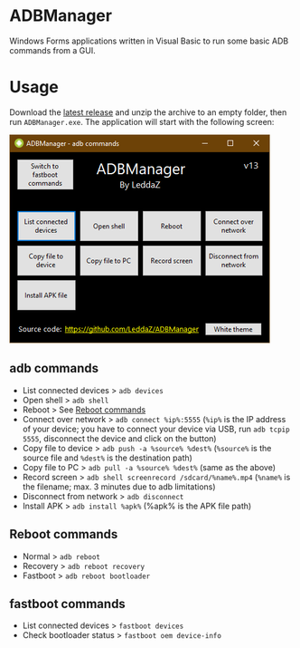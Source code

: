 # ADBManager
Windows Forms applications written in Visual Basic to run some basic ADB commands from a GUI.

# Usage
Download the [latest release](https://github.com/LeddaZ/ADBManager/releases/latest) and unzip the archive to an empty folder, then run `ADBManager.exe`. The application will start with the following screen:

![adb](https://github.com/LeddaZ/ADBManager/blob/master/pics/adb.png)

## adb commands
- List connected devices > `adb devices`
- Open shell > `adb shell`
- Reboot > See [Reboot commands](https://github.com/LeddaZ/ADBManager/blob/master/README.md#reboot-commands)
- Connect over network > `adb connect %ip%:5555` (`%ip%` is the IP address of your device; you have to connect your device via USB, run `adb tcpip 5555`, disconnect the device and click on the button)
- Copy file to device > `adb push -a %source% %dest%` (`%source%` is the source file and `%dest%` is the destination path)
- Copy file to PC > `adb pull -a %source% %dest%` (same as the above)
- Record screen > `adb shell screenrecord /sdcard/%name%.mp4` (`%name%` is the filename; max. 3 minutes due to adb limitations)
- Disconnect from network > `adb disconnect`
- Install APK > `adb install %apk%` (%apk% is the APK file path)

## Reboot commands
- Normal > `adb reboot`
- Recovery > `adb reboot recovery`
- Fastboot > `adb reboot bootloader`

## fastboot commands
- List connected devices > `fastboot devices`
- Check bootloader status > `fastboot oem device-info`
